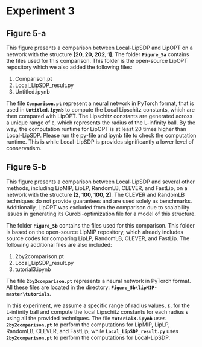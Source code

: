 # Experiment 3

## Figure 5-a

This figure presents a comparison between Local-LipSDP and LipOPT on a network with the structure **[20, 20, 202, 1]**. The folder **`Figure_5a`** contains the files used for this comparison. This folder is the open-source LipOPT repository which we also added the following files:

1. Comparison.pt   
2. Local_LipSDP_result.py  
3. Untitled.ipynb  

The file **`Comparison.pt`** represent a neural network in PyTorch format, that is used in **`Untitled.ipynb`** to compute the Local Lipschitz constants, which are then compared with LipOPT. The Lipschitz constants are generated across a unique range of ε, which represents the radius of the L-infinity ball. By the way, the computation runtime for LipOPT is at least 20 times higher than Local-LipSDP. Please run the py-file and ipynb file to check the computation runtime. This is while Local-LipSDP is provides significantly a lower level of conservatism.

## Figure 5-b

This figure presents a comparison between Local-LipSDP and several other methods, including LipMIP, LipLP, RandomLB, CLEVER, and FastLip, on a network with the structure **[2, 100, 100, 2]**. The CLEVER and RandomLB techniques do not provide guarantees and are used solely as benchmarks. Additionally, LipOPT was excluded from the comparison due to scalability issues in generating its Gurobi-optimization file for a model of this structure. 

The folder **`Figure_5b`** contains the files used for this comparison. This folder is based on the open-source LipMIP repository, which already includes source codes for comparing LipLP, RandomLB, CLEVER, and FastLip. The following additional files are also included:

1. 2by2comparison.pt  
2. Local_LipSDP_result.py  
3. tutorial3.ipynb  

The file **`2by2comparison.pt`**  represents a neural network in PyTorch format. All these files are located in the directory: **`Figure_5b\lipMIP-master\tutorials`**.

In this experiment, we assume a specific range of radius values, **ε**, for the L-infinity ball and compute the local Lipschitz constants for each radius ε using all the provided techniques. The file **`tutorial3.ipynb`** uses **`2by2comparison.pt`** to perform the computations for LipMIP, LipLP, RandomLB, CLEVER, and FastLip, while **`Local_LipSDP_result.py`** uses **`2by2comparison.pt`** to perform the computations for Local-LipSDP.
  



